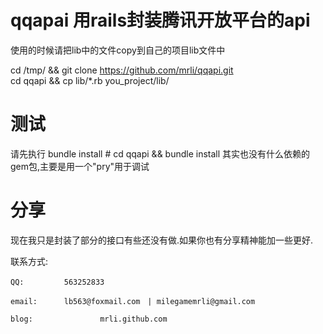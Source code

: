 qqapai 用rails封装腾讯开放平台的api
=====



使用的时候请把lib中的文件copy到自己的项目lib文件中

cd /tmp/ && git clone https://github.com/mrli/qqapi.git \
cd qqapi && cp lib/*.rb you_project/lib/

测试
=====
请先执行 bundle install # cd qqapi && bundle install
其实也没有什么依赖的gem包,主要是用一个"pry"用于调试

分享
=====
现在我只是封装了部分的接口有些还没有做.如果你也有分享精神能加一些更好.

联系方式: 

	QQ:    　　　563252833 

	email: 　　　lb563@foxmail.com　| milegamemrli@gmail.com

	blog:				mrli.github.com 
